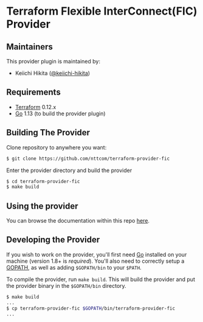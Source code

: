 Terraform Flexible InterConnect(FIC) Provider
=============================================

Maintainers
-----------

This provider plugin is maintained by:

* Keiichi Hikita ([@keiichi-hikita](https://github.com/keiichi-hikita))

Requirements
------------

- [Terraform](https://www.terraform.io/downloads.html) 0.12.x
- [Go](https://golang.org/doc/install) 1.13 (to build the provider plugin)

Building The Provider
---------------------

Clone repository to anywhere you want: 

```sh
$ git clone https://github.com/nttcom/terraform-provider-fic
```

Enter the provider directory and build the provider

```sh
$ cd terraform-provider-fic
$ make build
```

Using the provider
----------------------
You can browse the documentation within this repo [here](https://github.com/nttcom/terraform-provider-fic/tree/master/website/docs).

Developing the Provider
---------------------------

If you wish to work on the provider, you'll first need [Go](http://www.golang.org) installed on your machine (version 1.8+ is *required*). You'll also need to correctly setup a [GOPATH](http://golang.org/doc/code.html#GOPATH), as well as adding `$GOPATH/bin` to your `$PATH`.

To compile the provider, run `make build`. This will build the provider and put the provider binary in the `$GOPATH/bin` directory.

```sh
$ make build
...
$ cp terraform-provider-fic $GOPATH/bin/terraform-provider-fic
...
```
